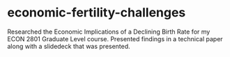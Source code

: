 # economic-fertility-challenges
Researched the Economic Implications of a Declining Birth Rate for my ECON 2801 Graduate Level course. Presented findings in a technical paper along with a slidedeck that was presented.
